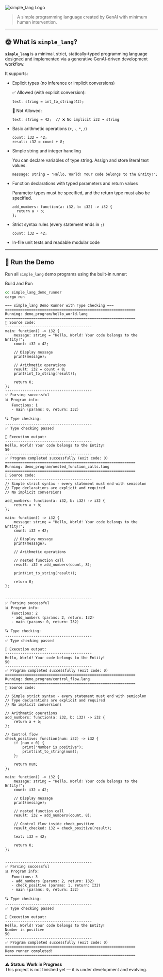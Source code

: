 
![simple_lang Logo](./assets/logo/simple_lang_logo_design.png)

> A simple programming language created by GenAI with minimum human intervention.

---

## 🌞 What is `simple_lang`?

**`simple_lang`** is a minimal, strict, statically-typed programming language designed and implemented via a generative GenAI-driven development workflow. 

It supports:

- Explicit types (no inference or implicit conversions)


  ✅ Allowed (with explicit conversion):
  ```
  text: string = int_to_string(42);
  ```
  🚫 Not Allowed:
  ```
  text: string = 42;  // ❌ No implicit i32 → string
  ```

- Basic arithmetic operations (`+`, `-`, `*`, `/`)

  ```
  count: i32 = 42;
  result: i32 = count + 8;  
  ```
  
- Simple string and integer handling

  You can declare variables of type string.
  Assign and store literal text values.

  ```
  message: string = "Hello, World! Your code belongs to the Entity!";
  ```
  
- Function declarations with typed parameters and return values

  Parameter types must be specified, and
  the return type must also be specified.

  ```
  add_numbers: function(a: i32, b: i32) -> i32 {
    return a + b;
  };
  ```

- Strict syntax rules (every statement ends in `;`)

  ```
  count: i32 = 42;
  ```
  
- In-file unit tests and readable modular code

---

## 🚀 Run the Demo

Run all `simple_lang` demo programs using the built-in runner:

Build and Run

```bash
cd simple_lang_demo_runner
cargo run
```

```
=== simple_lang Demo Runner with Type Checking ===
============================================================
Running: demo_program/hello_world.lang
============================================================
📄 Source code:
----------------------------------------
main: function() -> i32 {
    message: string = "Hello, World! Your code belongs to the Entity!";
    count: i32 = 42;
    
    // Display message
    print(message);
    
    // Arithmetic operations
    result: i32 = count + 8;
    print(int_to_string(result));

    return 0;
};
----------------------------------------
✅ Parsing successful
📊 Program info:
   Functions: 1
   - main (params: 0, return: I32)

🔍 Type checking:
----------------------------------------
✅ Type checking passed

🚀 Execution output:
----------------------------------------
Hello, World! Your code belongs to the Entity!
50
----------------------------------------
✅ Program completed successfully (exit code: 0)
============================================================
Running: demo_program/nested_function_calls.lang
============================================================
📄 Source code:
----------------------------------------
// Simple strict syntax - every statement must end with semicolon
// Type declarations are explicit and required
// No implicit conversions

add_numbers: function(a: i32, b: i32) -> i32 {
    return a + b;
};

main: function() -> i32 {
    message: string = "Hello, World! Your code belongs to the Entity!";
    count: i32 = 42;
    
    // Display message
    print(message);
    
    // Arithmetic operations
    
    // nested function call 
    result: i32 = add_numbers(count, 8);
    
    print(int_to_string(result));

    return 0;
};


----------------------------------------
✅ Parsing successful
📊 Program info:
   Functions: 2
   - add_numbers (params: 2, return: I32)
   - main (params: 0, return: I32)

🔍 Type checking:
----------------------------------------
✅ Type checking passed

🚀 Execution output:
----------------------------------------
Hello, World! Your code belongs to the Entity!
50
----------------------------------------
✅ Program completed successfully (exit code: 0)
============================================================
Running: demo_program/control_flow.lang
============================================================
📄 Source code:
----------------------------------------
// Simple strict syntax - every statement must end with semicolon
// Type declarations are explicit and required
// No implicit conversions

// Arithmetic operations
add_numbers: function(a: i32, b: i32) -> i32 {
    return a + b;
};

// Control flow
check_positive: function(num: i32) -> i32 {
    if (num > 0) {
        print("Number is positive");
        print(int_to_string(num));
    };
    
    return num;
};

main: function() -> i32 {
    message: string = "Hello, World! Your code belongs to the Entity!";
    count: i32 = 42;
    
    // Display message
    print(message);
    
    // nested function call 
    result: i32 = add_numbers(count, 8);

    // Control flow inside check_positive
    result_checked: i32 = check_positive(result);

    text: i32 = 42;

    return 0;
};


----------------------------------------
✅ Parsing successful
📊 Program info:
   Functions: 3
   - add_numbers (params: 2, return: I32)
   - check_positive (params: 1, return: I32)
   - main (params: 0, return: I32)

🔍 Type checking:
----------------------------------------
✅ Type checking passed

🚀 Execution output:
----------------------------------------
Hello, World! Your code belongs to the Entity!
Number is positive
50
----------------------------------------
✅ Program completed successfully (exit code: 0)
============================================================
Demo runner completed!
============================================================
```

⚠️ **Status: Work in Progress**  
This project is not finished yet — it is under development and evolving. 
